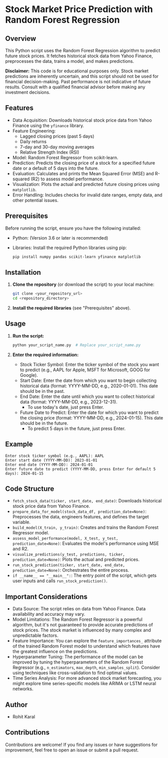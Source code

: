 # Stock Market Price Prediction with Random Forest Regression

## Overview

This Python script uses the Random Forest Regression algorithm to predict future stock prices. It fetches historical stock data from Yahoo Finance, preprocesses the data, trains a model, and makes predictions.

**Disclaimer:** This code is for educational purposes only.  Stock market predictions are inherently uncertain, and this script should not be used for financial decision-making.  Past performance is not indicative of future results. Consult with a qualified financial advisor before making any investment decisions.

## Features

* Data Acquisition: Downloads historical stock price data from Yahoo Finance using the `yfinance` library.
* Feature Engineering:
    * Lagged closing prices (past 5 days)
    * Daily returns
    * 7-day and 30-day moving averages
    * Relative Strength Index (RSI)
* Model: Random Forest Regressor from scikit-learn.
* Prediction: Predicts the closing price of a stock for a specified future date or a default of 5 days into the future.
* Evaluation: Calculates and prints the Mean Squared Error (MSE) and R-squared (R2) to assess model performance.
* Visualization: Plots the actual and predicted future closing prices using `matplotlib`.
* Error Handling: Includes checks for invalid date ranges, empty data, and other potential issues.

## Prerequisites

Before running the script, ensure you have the following installed:

* Python: (Version 3.6 or later is recommended)
* Libraries: Install the required Python libraries using pip:

    ```bash
    pip install numpy pandas scikit-learn yfinance matplotlib
    ```

## Installation

1.  **Clone the repository** (or download the script) to your local machine:

    ```bash
    git clone <your_repository_url>
    cd <repository_directory>
    ```

2.  **Install the required libraries** (see "Prerequisites" above).

## Usage

1.  **Run the script:**

    ```bash
    python your_script_name.py  # Replace your_script_name.py
    ```

2.  **Enter the required information:**

    * Stock Ticker Symbol: Enter the ticker symbol of the stock you want to predict (e.g., AAPL for Apple, MSFT for Microsoft, GOOG for Google).
    * Start Date: Enter the date from which you want to begin collecting historical data (format: YYYY-MM-DD, e.g., 2020-01-01). This date should be in the past.
    * End Date: Enter the date until which you want to collect historical data (format: YYYY-MM-DD, e.g., 2023-12-31).
        * To use today's date, just press Enter.
    * Future Date to Predict: Enter the date for which you want to predict the closing price (format: YYYY-MM-DD, e.g., 2024-01-15). This date should be in the future.
        * To predict 5 days in the future, just press Enter.

## Example

    Enter stock ticker symbol (e.g., AAPL): AAPL
    Enter start date (YYYY-MM-DD): 2023-01-01
    Enter end date (YYYY-MM-DD): 2024-01-01
    Enter future date to predict (YYYY-MM-DD, press Enter for default 5 days): 2024-01-15

## Code Structure

* `fetch_stock_data(ticker, start_date, end_date)`: Downloads historical stock price data from Yahoo Finance.
* `prepare_data_for_model(stock_data_df, prediction_date=None)`: Preprocesses the data, engineers features, and defines the target variable.
* `build_model(X_train, y_train)`: Creates and trains the Random Forest Regressor model.
* `assess_model_performance(model, X_test, y_test, prediction_date=None)`: Evaluates the model's performance using MSE and R2.
* `visualize_predictions(y_test, predictions, ticker, prediction_date=None)`: Plots the actual and predicted prices.
* `run_stock_prediction(ticker, start_date, end_date, prediction_date=None)`: Orchestrates the entire process.
* `if __name__ == "__main__":`: The entry point of the script, which gets user inputs and calls `run_stock_prediction()`.

## Important Considerations

* Data Source: The script relies on data from Yahoo Finance. Data availability and accuracy may vary.
* Model Limitations: The Random Forest Regressor is a powerful algorithm, but it's not guaranteed to provide accurate predictions of stock prices. The stock market is influenced by many complex and unpredictable factors.
* Feature Importance: You can explore the `feature_importances_` attribute of the trained Random Forest model to understand which features have the greatest influence on the predictions.
* Hyperparameter Tuning: The performance of the model can be improved by tuning the hyperparameters of the Random Forest Regressor (e.g., `n_estimators`, `max_depth`, `min_samples_split`). Consider using techniques like cross-validation to find optimal values.
* Time Series Analysis: For more advanced stock market forecasting, you might explore time series-specific models like ARIMA or LSTM neural networks.

## Author

* Rohit Karal

## Contributions

Contributions are welcome! If you find any issues or have suggestions for improvement, feel free to open an issue or submit a pull request.
